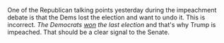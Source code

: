 One of the Republican talking points yesterday during the impeachment debate is that the Dems lost the election and want to undo it. This is incorrect. <i>The Democrats <a href="https://en.wikipedia.org/wiki/2018_United_States_elections">won</a> the last election</i> and that's why Trump is impeached. That should be a clear signal to the Senate. 
